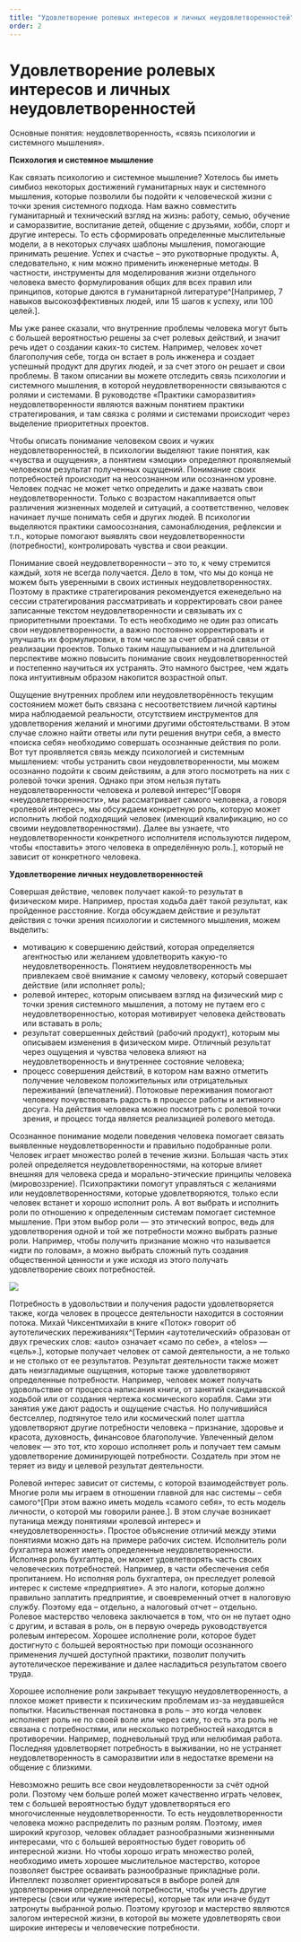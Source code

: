 ```yaml
---
title: "Удовлетворение ролевых интересов и личных неудовлетворенностей"
order: 2
---
```


# Удовлетворение ролевых интересов и личных неудовлетворенностей

Основные понятия: неудовлетворенность, «связь психологии и системного мышления».

**Психология и системное мышление**

Как связать психологию и системное мышление? Хотелось бы иметь симбиоз некоторых достижений гуманитарных наук и системного мышления, которые позволили бы подойти к человеческой жизни с точки зрения системного подхода. Нам важно совместить гуманитарный и технический взгляд на жизнь: работу, семью, обучение и саморазвитие, воспитание детей, общение с друзьями, хобби, спорт и другие интересы. То есть сформировать определенные мыслительные модели, а в некоторых случаях шаблоны мышления, помогающие принимать решение. Успех и счастье – это рукотворные продукты. А, следовательно, к ним можно применить инженерные методы. В частности, инструменты для моделирования жизни отдельного человека вместо формулирования общих для всех правил или принципов, которые даются в гуманитарной литературе^[Например, 7 навыков высокоэффективных людей, или 15 шагов к успеху, или 100 целей.].

Мы уже ранее сказали, что внутренние проблемы человека могут быть с большей вероятностью решены за счет ролевых действий, и значит речь идет о создании каких-то систем. Например, человек хочет благополучия себе, тогда он встает в роль инженера и создает успешный продукт для других людей, и за счет этого он решает и свои проблемы. В таком описании вы можете отследить связь психологии и системного мышления, в которой неудовлетворенности связываются с ролями и системами. В руководстве «Практики саморазвития» неудовлетворенности являются важным понятием практики стратегирования, и там связка с ролями и системами происходит через выделение приоритетных проектов.

Чтобы описать понимание человеком своих и чужих неудовлетворенностей, в психологии выделяют такие понятия, как «чувства и ощущения», а понятием «эмоции» определяют проявляемый человеком результат полученных ощущений. Понимание своих потребностей происходит на неосознанном или осознанном уровне. Человек подчас не может четко определить и даже назвать свои неудовлетворенности. Только с возрастом накапливается опыт различения жизненных моделей и ситуаций, а соответственно, человек начинает лучше понимать себя и других людей. В психологии выделяются практики самоосознания, самонаблюдения, рефлексии и т.п., которые помогают выявлять свои неудовлетворенности (потребности), контролировать чувства и свои реакции.

Понимание своей неудовлетворенности – это то, к чему стремится каждый, хотя не всегда получается. Дело в том, что мы до конца не можем быть уверенными в своих истинных неудовлетворенностях. Поэтому в практике стратегирования рекомендуется еженедельно на сессии стратегирования рассматривать и корректировать свои ранее записанные текстом неудовлетворенности и связывать их с приоритетными проектами. То есть необходимо не один раз описать свои неудовлетворенности, а важно постоянно корректировать и улучшать их формулировки, в том числе за счет обратной связи от реализации проектов. Только таким нащупыванием и на длительной перспективе можно повысить понимание своих неудовлетворенностей и постепенно научиться их устранять. Это намного быстрее, чем ждать пока интуитивным образом накопится возрастной опыт.

Ощущение внутренних проблем или неудовлетворённость текущим состоянием может быть связана с несоответствием личной картины мира наблюдаемой реальности, отсутствием инструментов для удовлетворения желаний и многими другими обстоятельствами. В этом случае сложно найти ответы или пути решения внутри себя, а вместо «поиска себя» необходимо совершать осознанные действия по роли. Вот тут проявляется связь между психологией и системным мышлением: чтобы устранить свои неудовлетворенности, мы можем осознанно подойти к своим действиям, а для этого посмотреть на них с ролевой точки зрения. Однако при этом нельзя путать неудовлетворенности человека и ролевой интерес^[Говоря «неудовлетворенности», мы рассматривает самого человека, а говоря «ролевой интерес», мы обсуждаем конкретную роль, которую может исполнить любой подходящий человек (имеющий квалификацию, но со своими неудовлетворенностями). Далее вы узнаете, что неудовлетворенности конкретного исполнителя используются лидером, чтобы «поставить» этого человека в определённую роль.], который не зависит от конкретного человека.

**Удовлетворение личных неудовлетворенностей**

Совершая действие, человек получает какой-то результат в физическом мире. Например, простая ходьба даёт такой результат, как пройденное расстояние. Когда обсуждаем действие и результат действия с точки зрения психологии и системного мышления, можем выделить:

* мотивацию к совершению действий, которая определяется агентностью или желанием удовлетворить какую-то неудовлетворенность. Понятием неудовлетворенность мы привлекаем своё внимание к самому человеку, который совершает действие (или исполняет роль);
* ролевой интерес, которым описываем взгляд на физический мир с точки зрения системного мышления, а потому не путаем его с неудовлетворенностью, которая мотивирует человека действовать или вставать в роль;
* результат совершенных действий (рабочий продукт), которым мы описываем изменения в физическом мире. Отличный результат через ощущения и чувства человека влияют на неудовлетворенность и внутреннее состояние человека;
* процесс совершения действий, в котором нам важно отметить получение человеком положительных или отрицательных переживаний (впечатлений). Потоковые переживания помогают человеку почувствовать радость в процессе работы и активного досуга. На действия человека можно посмотреть с ролевой точки зрения, и процесс тогда является реализацией ролевого метода.

Осознанное понимание модели поведения человека помогает связать выявленные неудовлетворенности и правильно подобранные роли. Человек играет множество ролей в течение жизни. Большая часть этих ролей определяется неудовлетворенностями, на которые влияет внешняя для человека среда и морально-этические принципы человека (мировоззрение). Психопрактики помогут управляться с желаниями или неудовлетворенностями, которые удовлетворяются, только если человек встанет и хорошо исполнит роль. А вот выбрать и исполнить роли по отношению к определенным системам помогает системное мышление. При этом выбор роли — это этический вопрос, ведь для удовлетворения одной и той же потребности можно выбрать разные роли. Например, чтобы получить признание можно что называется «идти по головам», а можно выбрать сложный путь создания общественной ценности и уже исходя из этого получать удовлетворение своих потребностей.

![](/ru/personal/systems-self-development/33.png)

Потребность в удовольствии и получения радости удовлетворяется также, когда человек в процессе деятельности находится в состоянии потока. Михай Чиксентмихайи в книге «Поток» говорит об аутотелических переживаниях^[Термин «аутотелический» образован от двух греческих слов: «auto» означает «само по себе», а «telos» — «цель».], которые получает человек от самой деятельности, а не только и не столько от ее результатов. Результат деятельности также может дать неизгладимые ощущения, которые также удовлетворяют определенные потребности. Например, человек может получать удовольствие от процесса написания книги, от занятий скандинавской ходьбой или от создания чертежа космического корабля. Сами эти занятия уже дают радость и ощущение счастья. Но получившийся бестселлер, подтянутое тело или космический полет шаттла удовлетворяют другие потребности человека – признание, здоровье и красота, духовность, финансовое благополучие. Увлеченный делом человек — это тот, кто хорошо исполняет роль и получает тем самым удовлетворение доминирующей потребности. Создатель при этом не теряет из виду и целевой результат деятельности.

Ролевой интерес зависит от системы, с которой взаимодействует роль. Многие роли мы играем в отношении главной для нас системы – себя самого^[При этом важно иметь модель «самого себя», то есть модель личности, о которой мы говорили ранее.]. В этом случае возникает путаница между понятиями «ролевой интерес» и «неудовлетворенность». Простое объяснение отличий между этими понятиями можно дать на примере рабочих систем. Исполнитель роли бухгалтера может иметь определенные неудовлетворенности. Исполняя роль бухгалтера, он может удовлетворять часть своих человеческих потребностей. Например, в части обеспечения себя пропитанием. Но исполняя роль бухгалтера, он преследует ролевой интерес к системе «предприятие». А это налоги, которые должно правильно заплатить предприятие, и своевременный отчет в налоговую службу. Поэтому еда – отдельно, а налоговый отчет – отдельно. Ролевое мастерство человека заключается в том, что он не путает одно с другим, и вставая в роль, он в первую очередь руководствуется ролевым интересом. Хорошее исполнение роли, которое будет достигнуто с большей вероятностью при помощи осознанного применения лучшей доступной практики, позволит получить аутотелическое переживание и далее насладиться результатом своего труда.

Хорошее исполнение роли закрывает текущую неудовлетворенность, а плохое может привести к психическим проблемам из-за неудавшейся попытки. Насильственная постановка в роль – это когда человек исполняет роль не по своей воле или через силу, то есть эта роль не связана с потребностями, или несколько потребностей находятся в противоречии. Например, подневольный труд или нелюбимая работа. Последняя удовлетворяет потребность в выживании, но не устраняет неудовлетворенность в саморазвитии или в недостатке времени на общение с близкими.

Невозможно решить все свои неудовлетворенности за счёт одной роли. Поэтому чем больше ролей может качественно играть человек, тем с большей вероятностью будут удовлетворяться его многочисленные неудовлетворенности. То есть неудовлетворенности человека можно распределить по разным ролям. Поэтому, имея широкий кругозор, человек обладает разнообразными жизненными интересами, что с большей вероятностью будет говорить об интересной жизни. Но чтобы хорошо играть множество ролей, необходимо иметь хорошее мыслительное мастерство, которое позволяет быстрее осваивать разнообразные прикладные роли. Интеллект позволяет ориентироваться в выборе ролей для удовлетворения определенной потребности, чтобы учесть другие интересы (свои или чужие интересы), которые так или иначе будут затронуты выбранной ролью. Поэтому кругозор и мастерство являются залогом интересной жизни, в которой вы можете удовлетворять свои широкие интересы и человеческие потребности.